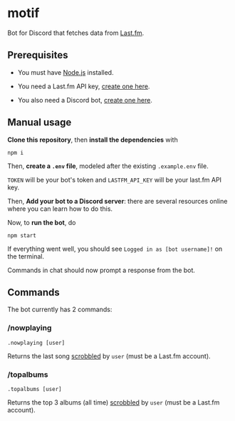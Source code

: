 # motif

Bot for Discord that fetches data from [Last.fm].

## Prerequisites

- You must have [Node.js](https://nodejs.org) installed.

- You need a Last.fm API key, 
[create one here](http://www.last.fm/api/accounts). 

- You also need a Discord bot, 
[create one here](https://discordapp.com/de2.velopers/applications/me).

## Manual usage

**Clone this repository**, then **install the dependencies** with 
```
npm i
```

Then, **create a `.env` file**, modeled after the existing `.example.env` file.

`TOKEN` will be your bot's token and 
`LASTFM_API_KEY` will be your last.fm API key.

Then, **Add your bot to a Discord server**: there are several 
resources online where you can learn how to do this.

Now, to **run the bot**, do 
```
npm start
```
If everything went well, you should see `Logged in as [bot username]!` on the terminal. 

Commands in chat should now prompt a response from the bot.  

## Commands

The bot currently has 2 commands:

### /nowplaying
```
.nowplaying [user]
```
Returns the last song [scrobbled] by `user` (must be a Last.fm account).

### /topalbums
```
.topalbums [user]
```
Returns the top 3 albums (all time) [scrobbled] by `user` (must be a Last.fm account).

[last.fm]: http://www.last.fm/
[scrobbled]: https://www.netlingo.com/word/scrobble.php
